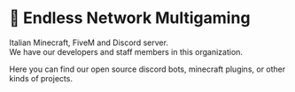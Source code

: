 # 📌 Endless Network Multigaming
Italian Minecraft, FiveM and Discord server.<br>
We have our developers and staff members in this organization.<br>

Here you can find our open source discord bots, minecraft plugins, or other kinds of projects.
